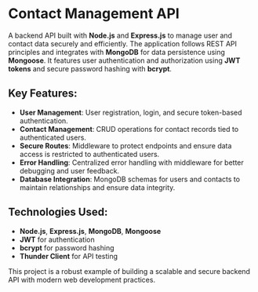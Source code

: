 # Contact Management API

A backend API built with **Node.js** and **Express.js** to manage user and contact data securely and efficiently. The application follows REST API principles and integrates with **MongoDB** for data persistence using **Mongoose**. It features user authentication and authorization using **JWT tokens** and secure password hashing with **bcrypt**.

## Key Features:
- **User Management**: User registration, login, and secure token-based authentication.
- **Contact Management**: CRUD operations for contact records tied to authenticated users.
- **Secure Routes**: Middleware to protect endpoints and ensure data access is restricted to authenticated users.
- **Error Handling**: Centralized error handling with middleware for better debugging and user feedback.
- **Database Integration**: MongoDB schemas for users and contacts to maintain relationships and ensure data integrity.

## Technologies Used:
- **Node.js**, **Express.js**, **MongoDB**, **Mongoose**
- **JWT** for authentication
- **bcrypt** for password hashing
- **Thunder Client** for API testing

This project is a robust example of building a scalable and secure backend API with modern web development practices.
